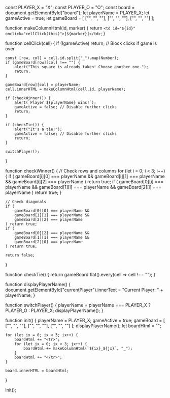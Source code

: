const PLAYER_X = "X";
const PLAYER_O = "O";
const board = document.getElementById("board");
let playerName = PLAYER_X;
let gameActive = true;
let gameBoard = [
    ["", "", ""],
    ["", "", ""],
    ["", "", ""]
];

function makeColumnHtml(id, marker) {
    return `<td id="${id}" onclick="cellClick(this)">[${marker}]</td>`;
}

function cellClick(cell) {
    if (!gameActive) return; // Block clicks if game is over

    const [row, col] = cell.id.split("_").map(Number);
    if (gameBoard[row][col] !== "") {
        alert("This square is already taken! Choose another one.");
        return;
    }

    gameBoard[row][col] = playerName;
    cell.innerHTML = makeColumnHtml(cell.id, playerName);

    if (checkWinner()) {
        alert(`Player ${playerName} wins!`);
        gameActive = false; // Disable further clicks
        return;
    }

    if (checkTie()) {
        alert("It's a tie!");
        gameActive = false; // Disable further clicks
        return;
    }

    switchPlayer();
}

function checkWinner() {
    // Check rows and columns
    for (let i = 0; i < 3; i++) {
        if (
            gameBoard[i][0] === playerName &&
            gameBoard[i][1] === playerName &&
            gameBoard[i][2] === playerName
        ) return true;
        if (
            gameBoard[0][i] === playerName &&
            gameBoard[1][i] === playerName &&
            gameBoard[2][i] === playerName
        ) return true;
    }

    // Check diagonals
    if (
        gameBoard[0][0] === playerName &&
        gameBoard[1][1] === playerName &&
        gameBoard[2][2] === playerName
    ) return true;
    if (
        gameBoard[0][2] === playerName &&
        gameBoard[1][1] === playerName &&
        gameBoard[2][0] === playerName
    ) return true;

    return false;
}

function checkTie() {
    return gameBoard.flat().every(cell => cell !== "");
}

function displayPlayerName() {
    document.getElementById("currentPlayer").innerText = "Current Player: " + playerName;
}

function switchPlayer() {
    playerName = playerName === PLAYER_X ? PLAYER_O : PLAYER_X;
    displayPlayerName();
}

function init() {
    playerName = PLAYER_X;
    gameActive = true;
    gameBoard = [
        ["", "", ""],
        ["", "", ""],
        ["", "", ""]
    ];
    displayPlayerName();
    let boardHtml = "";
    
    for (let ix = 0; ix < 3; ix++) {
        boardHtml += "<tr>";
        for (let jx = 0; jx < 3; jx++) {
            boardHtml += makeColumnHtml(`${ix}_${jx}`, "_");
        }
        boardHtml += "</tr>";
    }
    
    board.innerHTML = boardHtml;
}

init();

